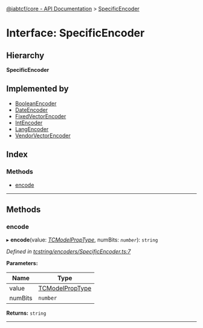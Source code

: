 [@iabtcf/core - API Documentation](../README.md) > [SpecificEncoder](../interfaces/specificencoder.md)

# Interface: SpecificEncoder

## Hierarchy

**SpecificEncoder**

## Implemented by

* [BooleanEncoder](../classes/booleanencoder.md)
* [DateEncoder](../classes/dateencoder.md)
* [FixedVectorEncoder](../classes/fixedvectorencoder.md)
* [IntEncoder](../classes/intencoder.md)
* [LangEncoder](../classes/langencoder.md)
* [VendorVectorEncoder](../classes/vendorvectorencoder.md)

## Index

### Methods

* [encode](specificencoder.md#encode)

---

## Methods

<a id="encode"></a>

###  encode

▸ **encode**(value: *[TCModelPropType](../#tcmodelproptype)*, numBits: *`number`*): `string`

*Defined in [tcstring/encoders/SpecificEncoder.ts:7](https://github.com/chrispaterson/iabtcf-es/blob/1a74f01/modules/core/src/tcstring/encoders/SpecificEncoder.ts#L7)*

**Parameters:**

| Name | Type |
| ------ | ------ |
| value | [TCModelPropType](../#tcmodelproptype) |
| numBits | `number` |

**Returns:** `string`

___

